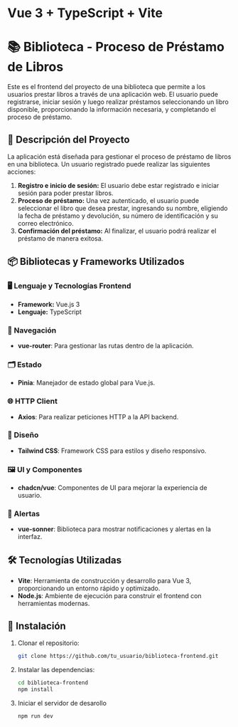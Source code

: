 # Vue 3 + TypeScript + Vite

# 📚 Biblioteca - Proceso de Préstamo de Libros

Este es el frontend del proyecto de una biblioteca que permite a los usuarios prestar libros a través de una aplicación web. El usuario puede registrarse, iniciar sesión y luego realizar préstamos seleccionando un libro disponible, proporcionando la información necesaria, y completando el proceso de préstamo.

## 📝 Descripción del Proyecto

La aplicación está diseñada para gestionar el proceso de préstamo de libros en una biblioteca. Un usuario registrado puede realizar las siguientes acciones:

1. **Registro e inicio de sesión:** El usuario debe estar registrado e iniciar sesión para poder prestar libros.
2. **Proceso de préstamo:** Una vez autenticado, el usuario puede seleccionar el libro que desea prestar, ingresando su nombre, eligiendo la fecha de préstamo y devolución, su número de identificación y su correo electrónico.
3. **Confirmación del préstamo:** Al finalizar, el usuario podrá realizar el préstamo de manera exitosa.

## 📦 Bibliotecas y Frameworks Utilizados

### 🖥️ Lenguaje y Tecnologías Frontend
- **Framework:** Vue.js 3
- **Lenguaje:** TypeScript

### 🧭 Navegación
- **vue-router**: Para gestionar las rutas dentro de la aplicación.

### 🗂️ Estado
- **Pinia**: Manejador de estado global para Vue.js.

### 🌐 HTTP Client
- **Axios**: Para realizar peticiones HTTP a la API backend.

### 🎨 Diseño
- **Tailwind CSS**: Framework CSS para estilos y diseño responsivo.

### 🖼️ UI y Componentes
- **chadcn/vue**: Componentes de UI para mejorar la experiencia de usuario.

### 🔔 Alertas
- **vue-sonner**: Biblioteca para mostrar notificaciones y alertas en la interfaz.

## 🛠️ Tecnologías Utilizadas

- **Vite**: Herramienta de construcción y desarrollo para Vue 3, proporcionando un entorno rápido y optimizado.
- **Node.js**: Ambiente de ejecución para construir el frontend con herramientas modernas.

## 🚀 Instalación

1. Clonar el repositorio:
   ```bash
   git clone https://github.com/tu_usuario/biblioteca-frontend.git

2. Instalar las dependencias:
   ```bash
   cd biblioteca-frontend
   npm install

3. Iniciar el servidor de desarollo
    ```bash
    npm run dev